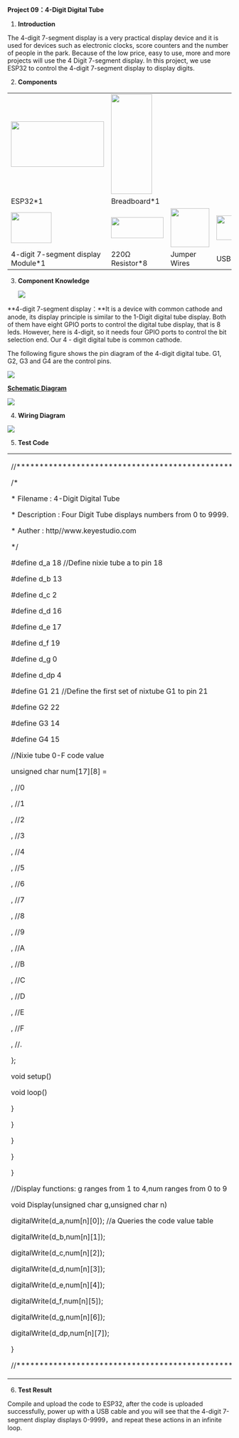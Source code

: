 **Project 09：4-Digit Digital Tube**

1.  **Introduction**

The 4-digit 7-segment display is a very practical display device and it
is used for devices such as electronic clocks, score counters and the
number of people in the park. Because of the low price, easy to use,
more and more projects will use the 4 Digit 7-segment display. In this
project, we use ESP32 to control the 4-digit 7-segment display to
display digits.

2.  **Components**

<table>
<tbody>
<tr class="odd">
<td><img src="https://raw.githubusercontent.com/keyestudio/KS5012-Keyestudio-ESP32-Learning-Kit-Basic-Edition-Raspberry-Pi/master/media/56053f7126905c6def63919c661d5c0a.jpeg" style="width:2.17847in;height:1.0625in" /></td>
<td><img src="https://raw.githubusercontent.com/keyestudio/KS5012-Keyestudio-ESP32-Learning-Kit-Basic-Edition-Raspberry-Pi/master/media/e380dd26e4825be9a768973802a55fe6.png" style="width:0.95208in;height:2.33472in" /></td>
<td></td>
<td></td>
</tr>
<tr class="even">
<td>ESP32*1</td>
<td>Breadboard*1</td>
<td></td>
<td></td>
</tr>
<tr class="odd">
<td><img src="https://raw.githubusercontent.com/keyestudio/KS5012-Keyestudio-ESP32-Learning-Kit-Basic-Edition-Raspberry-Pi/master/media/ee7a4ecd35ef268149e31fb9d62c8227.png" style="width:0.94792in;height:0.71736in" /></td>
<td><img src="https://raw.githubusercontent.com/keyestudio/KS5012-Keyestudio-ESP32-Learning-Kit-Basic-Edition-Raspberry-Pi/master/media/098a2730d0b0a2a4b2079e0fc87fd38b.png" style="width:1.22639in;height:0.49236in" /></td>
<td><img src="https://raw.githubusercontent.com/keyestudio/KS5012-Keyestudio-ESP32-Learning-Kit-Basic-Edition-Raspberry-Pi/master/media/e9a8d050105397bb183512fb4ffdd2f6.png" style="width:0.90694in;height:0.90069in" /></td>
<td><img src="https://raw.githubusercontent.com/keyestudio/KS5012-Keyestudio-ESP32-Learning-Kit-Basic-Edition-Raspberry-Pi/master/media/7dcbd02995be3c142b2f97df7f7c03ce.png" style="width:1.05903in;height:0.56667in" /></td>
</tr>
<tr class="even">
<td>4-digit 7-segment display Module*1</td>
<td>220Ω Resistor*8</td>
<td>Jumper Wires</td>
<td>USB Cable*1</td>
</tr>
</tbody>
</table>

3.  **Component Knowledge**
    
    ![](/media/ce987bf9a2ab398945c98b34d3f8a003.png)

**4-digit 7-segment display：**It is a device with common cathode and
anode, its display principle is similar to the 1-Digit digital tube
display. Both of them have eight GPIO ports to control the digital tube
display, that is 8 leds. However, here is 4-digit, so it needs four GPIO
ports to control the bit selection end. Our 4 - digit digital tube is
common cathode. 

The following figure shows the pin diagram of the 4-digit digital tube.
G1, G2, G3 and G4 are the control pins. 

![](/media/37113fa53213973132086c285d67686b.png)

[**Schematic
Diagram**](C:/Users/NINGMEI/AppData/Local/youdao/dict/Application/9.0.1.1/resultui/html/index.html#/javascript:;)

![](/media/ea75d1b7414bf6f8c187fb32fea9bc83.png)

4.  **Wiring Diagram**

![](/media/313c429f670cd000b61cd3aeee0fef92.png)

5.  **Test Code**

<table>
<tbody>
<tr class="odd">
<td><p>//**********************************************************************</p>
<p>/*</p>
<p>* Filename : 4-Digit Digital Tube</p>
<p>* Description : Four Digit Tube displays numbers from 0 to 9999.</p>
<p>* Auther : http//www.keyestudio.com</p>
<p>*/</p>
<p>#define d_a 18 //Define nixie tube a to pin 18</p>
<p>#define d_b 13</p>
<p>#define d_c 2</p>
<p>#define d_d 16</p>
<p>#define d_e 17</p>
<p>#define d_f 19</p>
<p>#define d_g 0</p>
<p>#define d_dp 4</p>
<p>#define G1 21 //Define the first set of nixtube G1 to pin 21</p>
<p>#define G2 22</p>
<p>#define G3 14</p>
<p>#define G4 15</p>
<p>//Nixie tube 0-F code value</p>
<p>unsigned char num[17][8] =</p>
<p>, //0</p>
<p>, //1</p>
<p>, //2</p>
<p>, //3</p>
<p>, //4</p>
<p>, //5</p>
<p>, //6</p>
<p>, //7</p>
<p>, //8</p>
<p>, //9</p>
<p>, //A</p>
<p>, //B</p>
<p>, //C</p>
<p>, //D</p>
<p>, //E</p>
<p>, //F</p>
<p>, //.</p>
<p>};</p>
<p>void setup()</p>
<p></p>
<p>void loop()</p>
<p></p>
<p>}</p>
<p>}</p>
<p>}</p>
<p>}</p>
<p>}</p>
<p>//Display functions: g ranges from 1 to 4,num ranges from 0 to 9</p>
<p>void Display(unsigned char g,unsigned char n)</p>
<p></p>
<p>digitalWrite(d_a,num[n][0]); //a Queries the code value table</p>
<p>digitalWrite(d_b,num[n][1]);</p>
<p>digitalWrite(d_c,num[n][2]);</p>
<p>digitalWrite(d_d,num[n][3]);</p>
<p>digitalWrite(d_e,num[n][4]);</p>
<p>digitalWrite(d_f,num[n][5]);</p>
<p>digitalWrite(d_g,num[n][6]);</p>
<p>digitalWrite(d_dp,num[n][7]);</p>
<p>}</p>
<p>//**********************************************************************</p></td>
</tr>
</tbody>
</table>

6.  **Test Result**

Compile and upload the code to ESP32, after the code is uploaded
successfully, power up with a USB cable and you will see that the
4-digit 7-segment display displays 0-9999，and repeat these actions in an
infinite loop.
